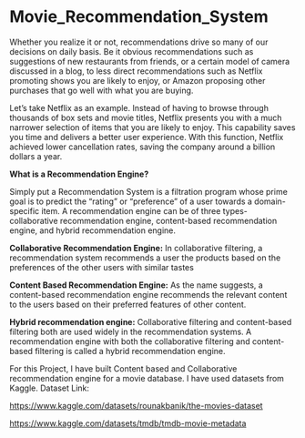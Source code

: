 # Movie_Recommendation_System

Whether you realize it or not, recommendations drive so many of our decisions on daily basis. Be it obvious recommendations such as suggestions of new restaurants from friends, or a certain model of camera discussed in a blog, to less direct recommendations such as Netflix promoting shows you are likely to enjoy, or Amazon proposing other purchases that go well with what you are buying.

Let’s take Netflix as an example. Instead of having to browse through thousands of box sets and movie titles, Netflix presents you with a much narrower selection of items that you are likely to enjoy. This capability saves you time and delivers a better user experience. With this function, Netflix achieved lower cancellation rates, saving the company around a billion dollars a year.

**What is a Recommendation Engine?**

Simply put a Recommendation System is a filtration program whose prime goal is to predict the “rating” or “preference” of a user towards a domain-specific item. 
A recommendation engine can be of three types- collaborative recommendation engine, content-based recommendation engine, and hybrid recommendation engine.

**Collaborative Recommendation Engine:** In collaborative filtering, a recommendation system recommends a user the products based on the preferences of the other users with similar tastes

**Content Based Recommendation Engine:** As the name suggests, a content-based recommendation engine recommends the relevant content to the users based on their preferred features of other content.

**Hybrid recommendation engine:** Collaborative filtering and content-based filtering both are used widely in the recommendation systems. A recommendation engine with both the collaborative filtering and content-based filtering is called a hybrid recommendation engine.

For this Project, I have built Content based and Collaborative recommendation engine for a movie database. 
I have used datasets from Kaggle. 
Dataset Link:

https://www.kaggle.com/datasets/rounakbanik/the-movies-dataset

https://www.kaggle.com/datasets/tmdb/tmdb-movie-metadata
